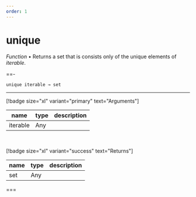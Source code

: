 ```yaml
---
order: 1
---
```

# unique

_Function_ &bull; Returns a set that is consists only of the unique elements of _iterable_.


==- <pre><code>unique iterable &rarr; set</code></pre>
<hr>

[!badge size="xl" variant="primary" text="Arguments"]

| name | type | description |
|------|------|-------------|
|iterable|Any||

<br>

[!badge size="xl" variant="success" text="Returns"]

| name | type | description |
|------|------|-------------|
|set|Any||



===



